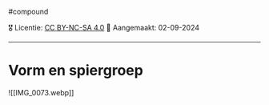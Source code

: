 #compound

🎖️ Licentie: [CC BY-NC-SA 4.0](https://creativecommons.org/licenses/by-nc-sa/4.0/)
📅 Aangemaakt: 02-09-2024

---
# Vorm en spiergroep
![[IMG_0073.webp]]



